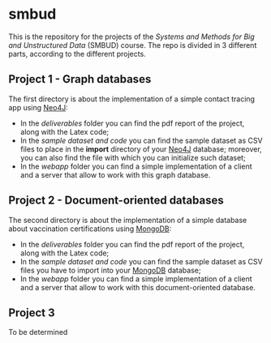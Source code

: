 # smbud
This is the repository for the projects of the *Systems and Methods for Big and Unstructured Data* (SMBUD) course. The repo is divided in 3 different parts, according to the different projects.

## Project 1 - Graph databases
The first directory is about the implementation of a simple contact tracing app using [Neo4J](https://neo4j.com/):
- In the *deliverables* folder you can find the pdf report of the project, along with the Latex code;
- In the *sample dataset and code* you can find the sample dataset as CSV files to place in the **import** directory of your [Neo4J](https://neo4j.com/) database; moreover, you can also find the file with which you can initialize such dataset;
- In the *webapp* folder you can find a simple implementation of a client and a server that allow to work with this graph database.

## Project 2 - Document-oriented databases
The second directory is about the implementation of a simple database about vaccination certifications using [MongoDB](https://mongodb.com/):
- In the *deliverables* folder you can find the pdf report of the project, along with the Latex code;
- In the *sample dataset and code* you can find the sample dataset as CSV files you have to import into your [MongoDB](https://mongodb.com/) database;
- In the *webapp* folder you can find a simple implementation of a client and a server that allow to work with this document-oriented database.

## Project 3
To be determined
